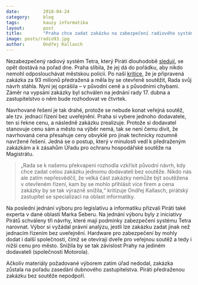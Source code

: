```yaml
---
date:         2018-04-24
category:     blog
tags:         kauzy informatika
layout:       post
title:        "Praha chce zadat zakázku na zabezpečení radiového systému za 93 milionů bez soutěže, Piráti to odmítají" 
image: posts/radio93.jpg
author:       Ondřej Kallasch
---
```


Nezabezpečený radiový systém Tetra, který Piráti dlouhodobě [sledují](https://praha.pirati.cz/odposlouchavani.html), se opět dostává na pořad dne. Praha slíbila, že jej dá do pořádku, aby nikdo nemohl odposlouchávat městskou policii. Po naší [kritice](https://praha.pirati.cz/jrbu-na-mrs.html), že je připravená zakázka za 93 milionů předražená a měla by se otevřeně soutěžit, Rada svůj návrh stáhla. Nyní jej oprášila – v původní ceně a s původními chybami. Záměr na vypsání zakázky byl schválen na jednání rady 17. dubna a zastupitelstvo o něm bude rozhodovat ve čtvrtek.

Navrhované řešení je tak drahé, protože se nebude konat veřejná soutěž, ale tzv. jednací řízení bez uveřejnění. Praha si vybere jednoho dodavatele, ten si řekne cenu, a následně zakázku zrealizuje. Protože si dodavatel stanovuje cenu sám a město na výběr nemá, tak se není čemu divit, že navrhovaná cena přesahuje ceny obvyklé pro jinak technicky rozumně navržené řešení. Jedná se o postup, který v minulosti vedl k předraženým zakázkám a k zásahům Úřadu pro ochranu hospodářské soutěže na Magistrátu.

> „Rada se k našemu překvapení rozhodla vzkřísit původní návrh, kdy chce zadat celou zakázku jednomu dodavateli bez soutěže. Nikdo nás ale zatím nepřesvědčil, že velká část zakázky nemůže být soutěžena v otevřeném řízení, kam by se mohlo přihlásit více firem a cena zakázky by se tak výrazně snížila,“ kritizuje Ondřej Kallasch, pirátský zastupitel se specializací na oblast informatiky. 

Na poslední jednání výboru pro legislativu a informatiku přizvali Piráti také experta v dané oblasti Marka Seberu. Na jednání výboru byly z iniciativy Pirátů schváleny tři návrhy, které mají podmínky zabezpečení systému Tetra narovnat. Výbor si vyžádal právní analýzu, jestli lze zakázku zadat jinak než jednacím řízením bez uveřejnění. Hardware pro zabezpečení by mohly dodat i další společnosti, čímž se otevírají dveře pro veřejnou soutěž a tedy i nižší cenu pro město. Snížila by se tak závislost Prahy na jediném dodavateli (společnosti Motorola).

Ačkoliv materiály požadované výborem zatím úřad nedodal, zakázka zůstala na pořadu zasedání dubnového zastupitelstva. Piráti předraženou zakázku bez soutěže nepodpoří. 

